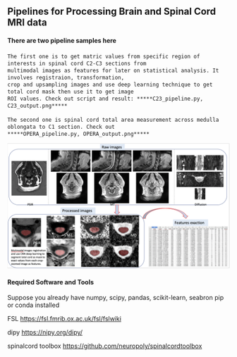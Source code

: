 ## Pipelines for Processing Brain and Spinal Cord MRI data 
#### There are two pipeline samples here 
    
    The first one is to get matric values from specific region of interests in spinal cord C2-C3 sections from 
    multimodal images as features for later on statistical analysis. It involves registraion, transformation,
    crop and upsampling images and use deep learning technique to get total cord mask then use it to get image 
    ROI values. Check out script and result: *****C23_pipeline.py, C23_output.png*****
    
    The second one is spinal cord total area measurement across medulla oblongata to C1 section. Check out 
    *****OPERA_pipeline.py, OPERA_output.png*****
![C23_output](C23_output.png)



#### Required Software and Tools

Suppose you already have numpy, scipy, pandas, scikit-learn, seabron pip or conda installed

FSL                https://fsl.fmrib.ox.ac.uk/fsl/fslwiki

dipy               https://nipy.org/dipy/

spinalcord toolbox https://github.com/neuropoly/spinalcordtoolbox



